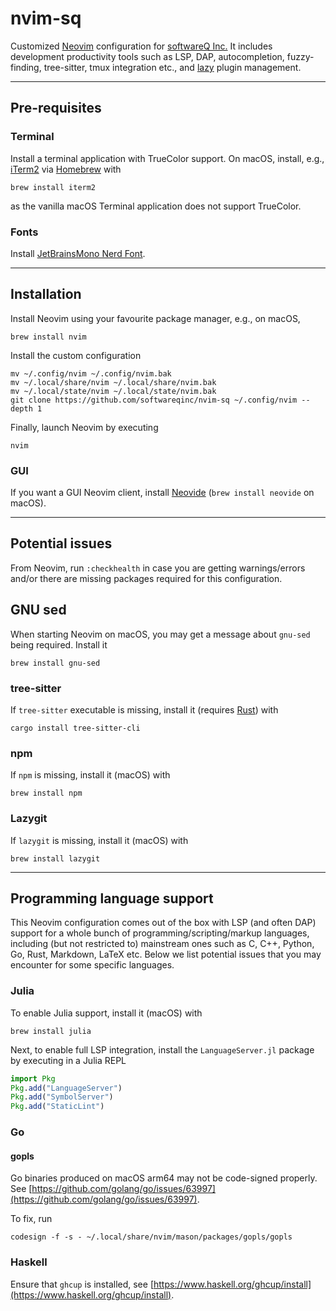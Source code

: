 # nvim-sq

Customized [Neovim](https://neovim.io/) configuration for
[softwareQ Inc.](https://www.softwareq.ca/) It includes development
productivity tools such as LSP, DAP, autocompletion, fuzzy-finding, tree-sitter,
tmux integration etc., and [lazy](https://github.com/folke/lazy.nvim) plugin
management.

---

## Pre-requisites

### Terminal

Install a terminal application with TrueColor support. On macOS, install, e.g.,
[iTerm2](https://iterm2.com/) via [Homebrew](https://brew.sh/) with

```shell
brew install iterm2
```

as the vanilla macOS Terminal application does not support TrueColor.

### Fonts

Install [JetBrainsMono Nerd Font](https://www.nerdfonts.com/).

---

## Installation

Install Neovim using your favourite package manager, e.g., on macOS,

```shell
brew install nvim
```

Install the custom configuration

```shell
mv ~/.config/nvim ~/.config/nvim.bak
mv ~/.local/share/nvim ~/.local/share/nvim.bak
mv ~/.local/state/nvim ~/.local/state/nvim.bak
git clone https://github.com/softwareqinc/nvim-sq ~/.config/nvim --depth 1
```

Finally, launch Neovim by executing

```shell
nvim
```

### GUI

If you want a GUI Neovim client, install [Neovide](https://neovide.dev/)
(`brew install neovide` on macOS).

---

## Potential issues

From Neovim, run `:checkhealth` in case you are getting warnings/errors
and/or there are missing packages required for this configuration.

## GNU sed

When starting Neovim on macOS, you may get a message about `gnu-sed` being
required. Install it

```shell
brew install gnu-sed
```

### tree-sitter

If `tree-sitter` executable is missing, install it (requires
[Rust](https://www.rust-lang.org/)) with

```shell
cargo install tree-sitter-cli
```

### npm

If `npm` is missing, install it (macOS) with

```shell
brew install npm
```

### Lazygit

If `lazygit` is missing, install it (macOS) with

```shell
brew install lazygit
```

---

## Programming language support

This Neovim configuration comes out of the box with LSP (and often DAP) support
for a whole bunch of programming/scripting/markup languages, including (but not
restricted to) mainstream ones such as C, C++, Python, Go, Rust, Markdown,
LaTeX etc. Below we list potential issues that you may encounter for some
specific languages.

### Julia

To enable Julia support, install it (macOS) with

```shell
brew install julia
```

Next, to enable full LSP integration, install the `LanguageServer.jl` package
by executing in a Julia REPL

```julia
import Pkg
Pkg.add("LanguageServer")
Pkg.add("SymbolServer")
Pkg.add("StaticLint")
```

### Go

#### gopls

Go binaries produced on macOS arm64 may not be code-signed properly. See
[https://github.com/golang/go/issues/63997](https://github.com/golang/go/issues/63997).

To fix, run

```shell
codesign -f -s - ~/.local/share/nvim/mason/packages/gopls/gopls
```

### Haskell

Ensure that `ghcup` is installed, see
[https://www.haskell.org/ghcup/install](https://www.haskell.org/ghcup/install).
